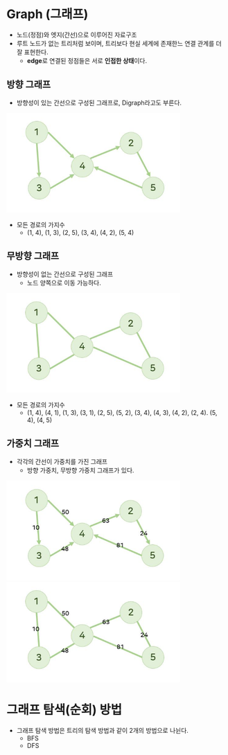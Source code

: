 # Graph (그래프)

- 노드(정점)와 엣지(간선)으로 이루어진 자료구조
- 루트 노드가 없는 트리처럼 보이며, 트리보다 현실 세계에 존재한느 연결 관계를 더 잘 표현한다.
  - **edge**로 연결된 정점들은 서로 **인접한 상태**이다.

## 방향 그래프

- 방향성이 있는 간선으로 구성된 그래프로, Digraph라고도 부른다.

<img src='./img/graph_유향그래프.JPG' width='400px' /> <br>

- 모든 경로의 가지수
  - (1, 4), (1, 3), (2, 5), (3, 4), (4, 2), (5, 4)

## 무방향 그래프

- 방향성이 없는 간선으로 구성된 그래프
  - 노드 양쪽으로 이동 가능하다.

<img src='./img/graph_무향그래프.JPG' width='400px' /> <br>

- 모든 경로의 가지수
  - (1, 4), (4, 1), (1, 3), (3, 1), (2, 5), (5, 2), (3, 4), (4, 3), (4, 2), (2, 4). (5, 4), (4, 5)

## 가중치 그래프

- 각각의 간선이 가중치를 가진 그래프
  - 방향 가중치, 무방향 가중치 그래프가 있다.

<img src='./img/graph_유향가중치그래프.JPG' width='400px' /> <br>
<img src='./img/graph_무향가중치그래프.JPG' width='400px' /> <br>

# 그래프 탐색(순회) 방법

- 그래프 탐색 방법은 트리의 탐색 방법과 같이 2개의 방법으로 나뉜다.
  - BFS
  - DFS
